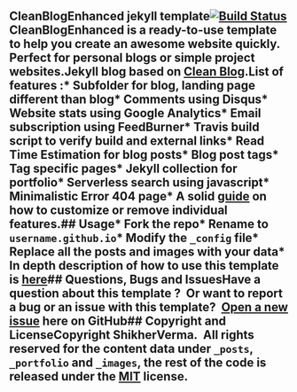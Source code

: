 ## CleanBlogEnhanced jekyll template[![Build Status](https://travis-ci.org/ShikherVerma/Shikherverma.github.io.svg?branch=master)](https://travis-ci.org/ShikherVerma/Shikherverma.github.io)CleanBlogEnhanced is a ready-to-use template to help you create an awesome website quickly. Perfect for personal blogs or simple project websites.Jekyll blog based on [Clean Blog](http://startbootstrap.com/template-overviews/clean-blog/).List of features :* Subfolder for blog, landing page different than blog* Comments using Disqus* Website stats using Google Analytics* Email subscription using FeedBurner* Travis build script to verify build and external links* Read Time Estimation for blog posts* Blog post tags* Tag specific pages* Jekyll collection for portfolio* Serverless search using javascript* Minimalistic Error 404 page* A solid [guide](http://shikherverma.com/blog/Yet-Another-Jekyll-Blog) on how to customize or remove individual features.## Usage* Fork the repo* Rename to `username.github.io`* Modify the `_config` file* Replace all the posts and images with your data* In depth description of how to use this template is [here](http://shikherverma.com/blog/Yet-Another-Jekyll-Blog)## Questions, Bugs and IssuesHave a question about this template ?  Or want to report a bug or an issue with this template?  [Open a new issue](https://github.com/ShikherVerma/shikherverma.github.io/issues) here on GitHub## Copyright and LicenseCopyright ShikherVerma.  All rights reserved for the content data under `_posts`, `_portfolio` and `_images`, the rest of the code is released under the [MIT](https://github.com/ShikherVerma/shikherverma.github.io/blob/gh-pages/LICENSE) license.

